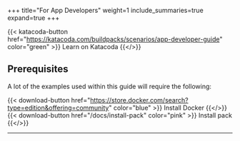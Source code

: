 +++
title="For App Developers"
weight=1
include_summaries=true
expand=true
+++

{{< katacoda-button href="https://katacoda.com/buildpacks/scenarios/app-developer-guide" color="green" >}} Learn on Katacoda {{</>}}

## Prerequisites

A lot of the examples used within this guide will require the following: 

{{< download-button href="https://store.docker.com/search?type=edition&offering=community" color="blue" >}} Install Docker {{</>}}
{{< download-button href="/docs/install-pack" color="pink" >}} Install pack {{</>}}

<hr />